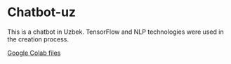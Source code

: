 # Chatbot-uz

This is a chatbot in Uzbek. TensorFlow and NLP technologies were used in the creation process.

[Google Colab files](https://drive.google.com/drive/folders/1IzPdkeaLGIvpo9b_AOej3DsjmZruoxFu?usp=sharing)
